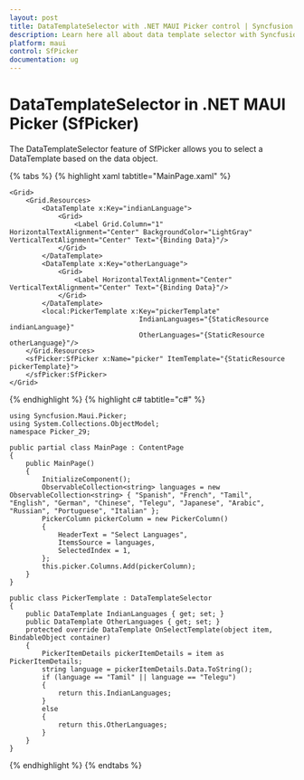 ```yaml
---
layout: post
title: DataTemplateSelector with .NET MAUI Picker control | Syncfusion
description: Learn here all about data template selector with Syncfusion .NET MAUI Picker (SfPicker) control.
platform: maui
control: SfPicker
documentation: ug
---
```


# DataTemplateSelector in .NET MAUI Picker (SfPicker)

The DataTemplateSelector feature of SfPicker allows you to select a DataTemplate based on the data object.

{% tabs %}
{% highlight xaml tabtitle="MainPage.xaml" %}

<?xml version="1.0" encoding="utf-8" ?>
<ContentPage xmlns="http://schemas.microsoft.com/dotnet/2021/maui"
             xmlns:x="http://schemas.microsoft.com/winfx/2009/xaml"
             xmlns:sfPicker="clr-namespace:Syncfusion.Maui.Picker;assembly=Syncfusion.Maui.Picker"
             xmlns:local ="clr-namespace:Picker_29"
             x:Class="Picker_29.MainPage">
              
    <Grid>
        <Grid.Resources>
            <DataTemplate x:Key="indianLanguage">
                <Grid>
                    <Label Grid.Column="1" HorizontalTextAlignment="Center" BackgroundColor="LightGray" VerticalTextAlignment="Center" Text="{Binding Data}"/>
                </Grid>
            </DataTemplate>
            <DataTemplate x:Key="otherLanguage">
                <Grid>
                    <Label HorizontalTextAlignment="Center" VerticalTextAlignment="Center" Text="{Binding Data}"/>
                </Grid>
            </DataTemplate>
            <local:PickerTemplate x:Key="pickerTemplate"
                                    IndianLanguages="{StaticResource indianLanguage}" 
                                    OtherLanguages="{StaticResource otherLanguage}"/>
        </Grid.Resources>
        <sfPicker:SfPicker x:Name="picker" ItemTemplate="{StaticResource pickerTemplate}">
        </sfPicker:SfPicker>
    </Grid>
</ContentPage>
{% endhighlight %}
{% highlight c# tabtitle="c#" %}

    using Syncfusion.Maui.Picker;
    using System.Collections.ObjectModel;
    namespace Picker_29;

    public partial class MainPage : ContentPage
    {
        public MainPage()
        {
            InitializeComponent();
            ObservableCollection<string> languages = new ObservableCollection<string> { "Spanish", "French", "Tamil", "English", "German", "Chinese", "Telegu", "Japanese", "Arabic", "Russian", "Portuguese", "Italian" };
            PickerColumn pickerColumn = new PickerColumn()
            {
                HeaderText = "Select Languages",
                ItemsSource = languages,
                SelectedIndex = 1,
            };
            this.picker.Columns.Add(pickerColumn);
        }
    }

    public class PickerTemplate : DataTemplateSelector
    {
        public DataTemplate IndianLanguages { get; set; }
        public DataTemplate OtherLanguages { get; set; }
        protected override DataTemplate OnSelectTemplate(object item, BindableObject container)
        {
            PickerItemDetails pickerItemDetails = item as PickerItemDetails;
            string language = pickerItemDetails.Data.ToString();
            if (language == "Tamil" || language == "Telegu")
            {
                return this.IndianLanguages;
            }
            else
            {
                return this.OtherLanguages;
            }
        }
    }
{% endhighlight %}
{% endtabs %}